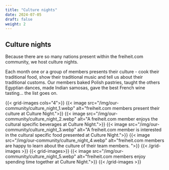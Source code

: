 ```yaml
---
title: "Culture nights"
date: 2024-07-05
draft: false
weight: 2
---
```


## Culture nights

Because there are so many nations present within the freiheit.com community, we host culture nights.

Each month one or a group of members presents their culture - cook their traditional food, show their traditional music and tell us about their traditional customs. Our members baked Polish pastries, taught the others Egyptian dances, made Indian samosas, gave the best French wine tasting… the list goes on.

{{< grid-images cols="4">}}
    {{< image src="/img/our-community/culture_night_1.webp" alt="freiheit.com members present their culture at Culture Night.">}}
    {{< image src="/img/our-community/culture_night_2.webp" alt="A freiheit.com member enjoys the cultural specific beverages at Culture Night.">}}
    {{< image src="/img/our-community/culture_night_3.webp" alt="A freiheit.com member is interested in the cultural specific food presented at Culture Night.">}}
    {{< image src="/img/our-community/culture_night_4.webp" alt="freiheit.com members are happy to learn about the culture of their team members. ">}}
{{< /grid-images >}}
{{< grid-images>}}
    {{< image src="/img/our-community/culture_night_5.webp" alt="freiheit.com members enjoy spending time together at Culture Night.">}}
{{< /grid-images >}}
